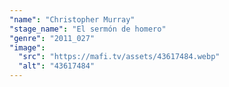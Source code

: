 ```yaml
---
"name": "Christopher Murray"
"stage_name": "El sermón de homero"
"genre": "2011_027"
"image":
  "src": "https://mafi.tv/assets/43617484.webp"
  "alt": "43617484"
---
```

